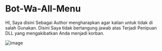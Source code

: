 # Bot-Wa-All-Menu
HI, Saya disini Sebagai Author mengharapkan agar kalian untuk tidak di salah Gunakan. Disini Saya tidak bertangung jawab atas Terjadi Penipuan DLL yang mengakibatkan Anda menjadi korban.

![image](https://github.com/CodingLeb/Bot-Wa-All-Menu/assets/114467189/a6a51b91-2ac9-416d-8788-9e61fb6d5ec9)

